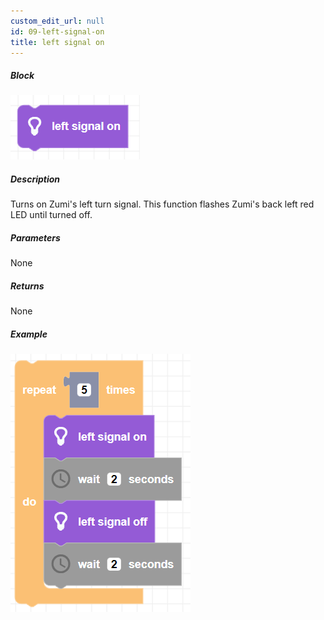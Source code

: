 ```yaml
---
custom_edit_url: null
id: 09-left-signal-on
title: left signal on
---
```


##### Block

![left signal on block image](left_signal_on.png)

##### Description

Turns on Zumi's left turn signal. This function flashes Zumi's back left red LED until turned off.

##### Parameters

None 

##### Returns

None

##### Example

![left signal example](left_signal_example.png)
